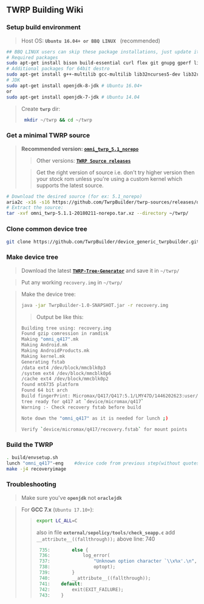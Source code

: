 ## TWRP Building Wiki

### Setup build environment
> Host OS: **`Ubuntu 16.04+ or BBQ LINUX `** (recommended)
```bash
## BBQ LINUX users can skip these package installations, just update it by -> sudo pacman -Suy <-
# Required packages
sudo apt-get install bison build-essential curl flex git gnupg gperf liblz4-tool libncurses5-dev libsdl1.2-dev libwxgtk3.0-dev libxml2 libxml2-utils lzop pngcrush schedtool squashfs-tools xsltproc zip zlib1g-dev
# Additional packages for 64bit destro
sudo apt-get install g++-multilib gcc-multilib lib32ncurses5-dev lib32readline6-dev lib32z1-dev
# JDK
sudo apt-get install openjdk-8-jdk # Ubuntu 16.04+
or
sudo apt-get install openjdk-7-jdk # Ubuntu 14.04
```
> Create **`twrp`** dir:
> ```bash
>  mkdir ~/twrp && cd ~/twrp
>  ```

### Get a minimal TWRP source
> **Recommended version: [`omni_twrp_5.1_norepo`](https://github.com/TwrpBuilder/twrp-sources/releases/download/omni_twrp-5.1.1-20180211/omni_twrp-5.1.1-20180211-norepo.tar.xz)**
>
>> Other versions: [**`TWRP Source releases`**](https://github.com/TwrpBuilder/twrp-sources/releases)
>
>> Get the right version of source i.e. don't try higher version then your stock rom unless you're using a custom kernel which supports the latest source.


```bash
# Download the desired source (for ex: 5.1_norepo)
aria2c -x16 -s16 https://github.com/TwrpBuilder/twrp-sources/releases/download/omni_twrp-5.1.1-20180211/omni_twrp-5.1.1-20180211-norepo.tar.xz
# Extract the source:
tar -xvf omni_twrp-5.1.1-20180211-norepo.tar.xz --directory ~/twrp/
```
### Clone common device tree
```bash
git clone https://github.com/TwrpBuilder/device_generic_twrpbuilder.git ~/twrp/device/generic/twrpbuilder
```

### Make device tree
>Download the latest [**`TWRP-Tree-Generator`**](https://github.com/TwrpBuilder/twrpbuilder_tree_generator/releases/latest) and save it in `~/twrp/`

> Put any working `recovery.img` in `~/twrp/`

> Make the device tree:
>```bash
>java -jar TwrpBuilder-1.0-SNAPSHOT.jar -r recovery.img
>```
>> Output be like this:
>```bash
>Building tree using: recovery.img
>Found gzip comression in ramdisk
>Making "omni_q417".mk
>Making Android.mk
>Making AndroidProducts.mk
>Making kernel.mk
>Generating fstab
>/data ext4 /dev/block/mmcblk0p3
>/system ext4 /dev/block/mmcblk0p6
>/cache ext4 /dev/block/mmcblk0p2
>found mt6735 platform
>Found 64 bit arch
>Build fingerPrint: Micromax/Q417/Q417:5.1/LMY47D/1446202623:user/release-keys
>tree ready for q417 at `device/micromax/q417`
>Warning :- Check recovery fstab before build
>```
>```bash
>Note down the "omni_q417" as it is needed for lunch ;)
>```
>```bash
> Verify `device/micromax/q417/recovery.fstab` for mount points
>```
### Build the TWRP
```bash
. build/envsetup.sh
lunch "omni_q417"-eng    #device code from previous step(without quotes)
make -j4 recoveryimage
```
### Troubleshooting
> Make sure you've **`openjdk`** not **`oraclejdk`**

> For **GCC 7.x** (`Ubuntu 17.10+`):
>> ```bash
>>export LC_ALL=C
>>```
>> also in file **`external/sepolicy/tools/check_seapp.c`**
>>add `__attribute__((fallthrough));` above line: 740
>>```C
>>	735:		else {
>>	736:	  		log_error(
>>	737:				"Unknown option character `\\x%x'.\n",
>>	738:				optopt);
>>	739: 		}
>>	740:		__attribute__((fallthrough));
>>	741:	default:
>>	742:		exit(EXIT_FAILURE);
>>	743:	}
